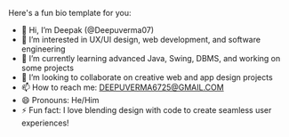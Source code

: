 Here's a fun bio template for you:

- 👋 Hi, I’m Deepak (@Deepuverma07)  
- 👀 I’m interested in UX/UI design, web development, and software engineering  
- 🌱 I’m currently learning advanced Java, Swing, DBMS, and working on some projects 
- 💞️ I’m looking to collaborate on creative web and app design projects  
- 📫 How to reach me: DEEPUVERMA6725@GMAIL.COM 
- 😄 Pronouns: He/Him  
- ⚡ Fun fact: I love blending design with code to create seamless user experiences!

<!---
Deepuverma07/Deepuverma07 is a ✨ special ✨ repository because its `README.md` (this file) appears on your GitHub profile.
You can click the Preview link to take a look at your changes.
--->
